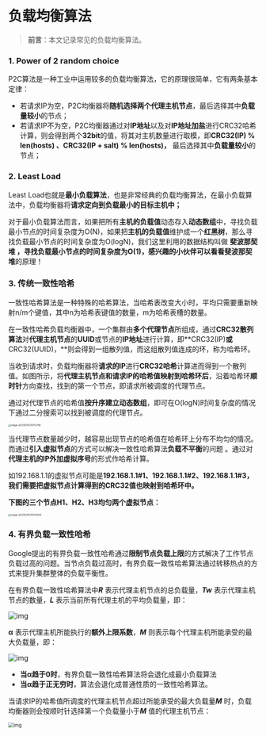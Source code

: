 # 负载均衡算法


> **前言**：本文记录常见的负载均衡算法。

### 1. Power of 2 random choice

P2C算法是一种工业中运用较多的负载均衡算法，它的原理很简单，它有两条基本定律：

- 若请求IP为空，P2C均衡器将**随机选择两个代理主机节点**，最后选择其中**负载量较小**的节点；
- 若请求IP不为空，P2C均衡器通过对**IP地址**以及对**IP地址加盐**进行CRC32哈希计算，则会得到两个**32bit**的值，将其对主机数量进行取模，即**CRC32(IP) % len(hosts) 、CRC32(IP + salt) % len(hosts)，** 最后选择其中**负载量较小**的节点；

### 2. **Least Load**

Least Load也就是**最小负载算法**，也是非常经典的负载均衡算法，在最小负载算法中，负载均衡器将**请求定向到负载最小的目标主机中；**

对于最小负载算法而言，如果把所有**主机的负载值**动态存入**动态数组**中，寻找负载最小节点的时间复杂度为O(N)，如果把**主机的负载值**维护成一个**红黑树**，那么寻找负载最小节点的时间复杂度为O(logN)，我们这里利用的数据结构叫做 **斐波那契堆 ，**寻找负载最小节点的时间复杂度为O(1)，感兴趣的小伙伴可以看看**斐波那契堆**的原理！

### 3. 传统一致性哈希

一致性哈希算法是一种特殊的哈希算法，当哈希表改变大小时，平均只需要重新映射n/m个键值，其中n为哈希表键值的数量，m为哈希表槽的数量。

在一致性哈希负载均衡器中，一个集群由**多个代理节点**所组成，通过**CRC32散列算法**对**代理主机节点**的**UUID**或节点的**IP地址**进行计算，即**CRC32(IP)**或**CRC32(UUID)，**则会得到一组散列值，而这组散列值连成的环，称为哈希环。

当收到请求时，负载均衡器将**请求的IP**进行**CRC32哈希**计算进而得到一个散列值。如图所示，将**代理主机节点和请求IP的哈希值映射到哈希环后**，沿着哈希环**顺时针**方向查找，找到的第一个节点，即请求所被调度的代理节点。

通过对代理节点的哈希值**按升序建立动态数组**，即可在O(logN)时间复杂度的情况下通过二分搜索可以找到被调度的代理节点。

<img src="https://chuyu-typora.oss-cn-hangzhou.aliyuncs.com/image/image-20230210210712798.png" alt="image-20230210210712798" style="zoom:33%;" />

当代理节点数量越少时，越容易出现节点的哈希值在哈希环上分布不均匀的情况。而通过**引入虚拟节点**的方式可以解决一致性哈希算法**负载不平衡**的问题 。通过对**代理主机的IP外加虚拟序号**的形式作哈希计算。

如192.168.1.1的虚拟节点可能是**192.168.1.1#1、192.168.1.1#2、192.168.1.1#3，**我们需要把**虚拟节点计算得到的CRC32值也映射到哈希环中。**

**下图的三个节点H1、H2、H3均匀两个虚拟节点：**

<img src="https://chuyu-typora.oss-cn-hangzhou.aliyuncs.com/image/image-20230210210743930.png" alt="image-20230210210743930" style="zoom:33%;" />

### 4. 有界负载一致性哈希

Google提出的有界负载一致性哈希通过**限制节点负载上限**的方式解决了工作节点负载过高的问题。当节点负载过高时，有界负载一致性哈希算法通过转移热点的方式来提升集群整体的负载平衡性。

在有界负载一致性哈希算法中***R*** 表示代理主机节点的总负载量，***Tw*** 表示代理主机节点的数量，***L*** 表示当前所有代理主机的平均负载量，即：

![img](https://pic2.zhimg.com/80/v2-8f3b474bb4074d16c277b2a50c65b015_1440w.webp)

**α** 表示代理主机所能执行的**额外上限系数**，***M*** 则表示每个代理主机所能承受的最大负载量，即：

![img](https://pic4.zhimg.com/80/v2-3dbadcf5518abe180d557e056f4fee5b_1440w.webp)

- **当α趋于0时**，有界负载一致性哈希算法将会退化成最小负载算法
- **当α趋于正无穷时**，算法会退化成普通性质的一致性哈希算法。

当请求IP的哈希值所调度的代理主机节点超过所能承受的最大负载量***M*** 时，负载均衡器则会按顺时针选择第一个负载量小于***M*** 值的代理主机节点：

<img src="https://pic4.zhimg.com/80/v2-1d4948140e69c60a82afb5969e9a70bb_1440w.webp" alt="img" style="zoom: 67%;" />
